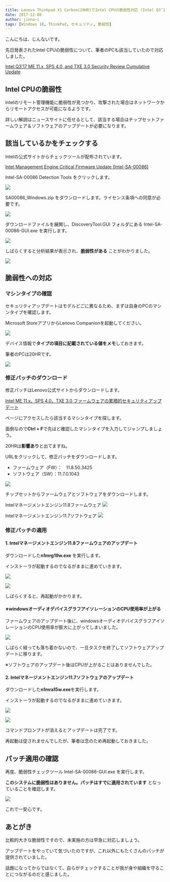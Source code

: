 ```yaml
---
title: Lenovo Thinkpad X1 Carbon(20HR)でIntel CPUの脆弱性対応 (Intel Q3’17 ME 11.x, SPS 4.0, and TXE 3.0 Security Review Cumulative Update)
date: 2017-12-08
author: jinna-i
tags: [Windows 10, ThinkPad, セキュリティ, 脆弱性]
---
```


こんにちは、じんないです。

先日発表されたIntel CPUの脆弱性について、筆者のPCも該当していたので対応しました。

[Intel Q3’17 ME 11.x, SPS 4.0, and TXE 3.0 Security Review Cumulative Update](https://security-center.intel.com/advisory.aspx?intelid=INTEL-SA-00086&languageid=en-fr)

## Intel CPUの脆弱性

Intelのリモート管理機能に脆弱性が見つかり、攻撃された場合はネットワークからリモートアクセスが可能になるようです。

詳しい解説はニュースサイトに任せるとして、該当する場合はチップセットファームウェア＆ソフトウェアのアップデートが必要になります。

## 該当しているかをチェックする

Intelの公式サイトからチェックツールが配布されています。

[Intel Management Engine Critical Firmware Update (Intel-SA-00086)](https://www.intel.com/content/www/us/en/support/articles/000025619/software.html)

Intel-SA-00086 Detection Tools をクリックします。

![](images/handle-vulnerability-of-intel-for-thinkpad-x1-carbon-1.png)

SA00086_Windows.zip をダウンロードします。ライセンス条項への同意が必要です。

![](images/handle-vulnerability-of-intel-for-thinkpad-x1-carbon-2.png)

ダウンロードファイルを展開し、DiscoveryTool.GUI フォルダにある Intel-SA-00086-GUI.exe を実行します。

![](images/handle-vulnerability-of-intel-for-thinkpad-x1-carbon-3.png)

しばらくすると分析結果が表示され、**脆弱性がある** ことがわかりました。

![](images/handle-vulnerability-of-intel-for-thinkpad-x1-carbon-4.png)

## 脆弱性への対応

### マシンタイプの確認

セキュリティアップデートはモデルどごに異なるため、まずは自身のPCのマシンタイプを確認します。

Microsoft StoreアプリからLenovo Companionを起動してください。

![](images/handle-vulnerability-of-intel-for-thinkpad-x1-carbon-5.png)

デバイス情報で**タイプの項目に記載されている値をメモ**しておきます。

筆者のPCは20HRです。

![](images/handle-vulnerability-of-intel-for-thinkpad-x1-carbon-6.png)

### 修正パッチのダウンロード

修正パッチはLenovo公式サイトからダウンロードします。

[Intel ME 11.x、SPS 4.0、TXE 3.0 ファームウェアの累積的セキュリティアップデート](https://support.lenovo.com/jp/ja/product_security/len-17297)

ページにアクセスしたら該当するマシンタイプを探します。

面倒なので**Ctrl + F**で先ほど確認したマシンタイプを入力してジャンプしましょう。

20HRは**影響あり**と出てますね。

URLをクリックして、修正パッチをダウンロードします。

* ファームウェア（FW）：　11.8.50.3425
* ソフトウェア（SW）：11.7.0.1043

![](images/handle-vulnerability-of-intel-for-thinkpad-x1-carbon-7.png)

チップセットからファームウェアとソフトウェアをダウンロードします。

Intelマネージメントエンジン11.8ファームウェア
![](images/handle-vulnerability-of-intel-for-thinkpad-x1-carbon-8.png)

Intelマネージメントエンジン11.7ソフトウェア
![](images/handle-vulnerability-of-intel-for-thinkpad-x1-carbon-9.png)

### 修正パッチの適用

#### 1. Intelマネージメントエンジン11.8ファームウェアのアップデート

ダウンロードした**n1mrg19w.exe** を実行します。

インストーラが起動するのでなるがままに進めていきます。

![](images/handle-vulnerability-of-intel-for-thinkpad-x1-carbon-10.png)

![](images/handle-vulnerability-of-intel-for-thinkpad-x1-carbon-11.png)

しばらくすると、再起動がかかります。

#### ※windowsオーディオデバイスグラフアイソレーションのCPU使用率が上がる

ファームウェアのアップデート後に、windowsオーディオデバイスグラフアイソレーションのCPU使用率が膨大に上がってしまいました。

![](images/handle-vulnerability-of-intel-for-thinkpad-x1-carbon-12.png)

しばらく経っても落ち着かないので、一旦タスクを終了してソフトウェアアップデートに移ります。

※ソフトウェアのアップデート後はCPUが上がることはありませんでした。

#### 2. Intelマネージメントエンジン11.7ソフトウェアのアップデート


ダウンロードした**n1mra15w.exe**を実行します。

インストーラが起動するのでなるがままに進めていきます。

![](images/handle-vulnerability-of-intel-for-thinkpad-x1-carbon-13.png)

![](images/handle-vulnerability-of-intel-for-thinkpad-x1-carbon-14.png)

コマンドプロンプトが消えるとアップデートは完了です。

再起動は促されませんでしたが、筆者は念のため再起動しておきました。

## パッチ適用の確認

再度、脆弱性チェックツール Intel-SA-00086-GUI.exe を実行します。

**このシステムに脆弱性はありません。パッチはすでに適用されています** となっていることを確認します。

![](images/handle-vulnerability-of-intel-for-thinkpad-x1-carbon-15.png)

これで一安心です。

## あとがき

比較的大きな脆弱性ですので、未実施の方は早急に対応しましょう。

アップデートをやっていて気づいたのですが、これ以外にもたくさんのパッチが提供されていました。

話題になってからではなくて、自らがチェックすることが我が身や組織を守ることにつながるのだと感じました。
